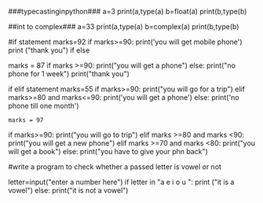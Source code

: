 ###typecastinginpython###
a=3
print(a,type(a)
b=float(a)
print(b,type(b)

##int to complex###
a=33
print(a,type(a)
b=complex(a)
print(b,type(b)


#if statement
marks=92
if marks>=90:
    print('you will get mobile phone')
   print ("thank you")
 if else
  
  marks  =  87
if marks >=90:
     print("you will get a phone")
     else: 
         print("no phone for 1 week")
         print("thank you")

         
if elif statement
marks=55
if marks>=90:
    print("you will go for a trip")
elif marks>=80 and marks<=90:
    print('you will get a phone')
else:
    print('no phone till one month')



    marks = 97
if marks>=90:
    print("you will go to trip")
elif marks >=80 and marks <90:
        print("you will get a new phone")
elif marks >=70 and marks <80:
            print("you will get a book")
else:
                print("you have to give your phn back")

#write a program to check whether a passed letter is vowel or not

letter=input("enter a number here")
if letter in "a e i o u ":
    print ("it is a vowel")
else:
    print("it is not a vowel")




